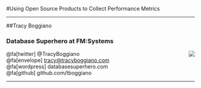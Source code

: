 #Using Open Source Products to Collect Performance Metrics

---

##Tracy Boggiano
### Database Superhero at FM:Systems

<img src="assets/images/fmsystems.png" style="float: right"/>

@fa[twitter] @TracyBoggiano <br>
@fa[envelope] tracy@tracyboggiano.com <br>
@fa[wordpress] databasesuperhero.com <br>
@fa[github] github.com/tboggiano

---
